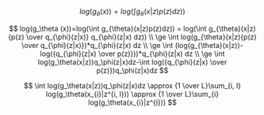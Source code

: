 $$
log(g_\theta (x))=log(\int g_{\theta}(x|z)p(z)dz))
$$

$$
log(g_\theta (x))=log(\int g_{\theta}(x|z)p(z)dz)) = log(\int g_{\theta}(x|z){p(z) \over q_{\phi}(z|x)} q_{\phi}(z|x) dz)) \\
\ge \int log(g_{\theta}(x|z){p(z) \over q_{\phi}(z|x)})*q_{\phi}(z|x) dz \\
\ge \int (log(g_{\theta}(x|z))-log({q_{\phi}(z|x) \over p(z)}))*q_{\phi}(z|x) dz \\
\ge \int log(g_\theta(x|z))q_\phi(z|x)dz-\int log({q_{\phi}(z|x) \over p(z)})q_\phi(z|x)dz
$$

$$
\int log(g_\theta(x|z))q_\phi(z|x)dz \approx {1 \over L}\sum_{i, l} log(g_\theta(x_{i}|z^{i, l})) \approx {1 \over L}\sum_{i} log(g_\theta(x_{i}|z^{i}))
$$
<!--stackedit_data:
eyJoaXN0b3J5IjpbMTcwOTc2MDcyMSwtMTYwNTA2NzYyNCw4Nj
A2OTA3MDIsLTk2MTA1MzQzNV19
-->
